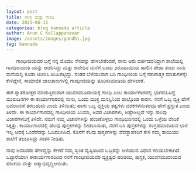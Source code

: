 ```yaml
---
layout: post
title: ನಾನು ಮತ್ತು ಗಾಂಧಿ
date: 2025-06-11
categories: blog kannada article
author: Arun C Kallappanavar
image: /assets/images/gandhi.jpg
tag: kannada
---
```

&nbsp;&nbsp;&nbsp;&nbsp;&nbsp;&nbsp;&nbsp;ಗಾಂಧೀಜಿಯವರ ಬಗ್ಗೆ ನನ್ನ ಮೊದಲ ನೆನಪನ್ನು ಹೇಳಬೇಕೆಂದರೆ, ನಾನು ಆರು ವರ್ಷದವನಿದ್ದಾಗ ಶಾಲೆಯಲ್ಲಿ ಗಾಂಧಿಜಯಂತಿ ಯನ್ನು ಆಚರಿಸಿದ್ದು ಮತ್ತು ಅದೇದಿನ ಮನೆಗೆ ಬಂದು ೨ರೂಪಾಯಿಯ ಹಾಲಿನ ಪೇಡಾ ತಂದು ನಾನು ಮನೆಯಲ್ಲಿ ಕೂಡಾ ಆಚರಿಸಿ ಖುಷಿಪಟ್ಟಿದ್ದು. ನಂತರ ಬೆಳೆಯುವಾಗ ಬರಿ ಗಾಂಧೀಜಿಯ ಬಗ್ಗೆ ನಕಾರಾತ್ಮಕ ಮಾತುಗಳನ್ನೇ ಕೇಳಿದ್ದೇನೆ, ಸಾಮಾಜಿಕ ಜಾಲತಾಣಗಳಲ್ಲಿ ಗಾಂಧೀಜಿಯನ್ನು ತೂರಿಸುವರೀತಿಯ ಹೇಳಲಾರೆ.

ಈಗ ಸ್ನಾತಕೋತ್ತರ  ಮಾಡುತ್ತಿರುವಾಗ ಯುವಸಮೂದಾಯಕ್ಕೆ ಗಾಂಧಿ ಎಂಬ ಕಾರ್ಯಾಗಾರದಲ್ಲಿ ಭಾಗವಹಿಸಿದ್ದೆ. ಮುರುದಿನಗಳ ಈ ಕಾರ್ಯಾಗಾರದಲ್ಲಿ ನಾನು, ಒಂದು ಮುಕ್ತ ಮನಸ್ಸಿನಿಂದ ಪಾಲ್ಗೊಂಡ ಕಾರಣ. ನನಗೆ ಒಬ್ಬ ವ್ಯಕ್ತಿ ಹೇಗೆ ಬದಲಾವಣೆ ತರಬಹುದು ಎಂದು ತಿಳಿಯಿತು; ಹಾಗು ಒಬ್ಬ ವ್ಯಕ್ತಿಯ ತತ್ವಗಳು ದಶಕಗಳನಂತರವೂ ಹೇಗೆ ಪ್ರಸ್ತುತ ಎಂದು ತಿಳಿದೇ. ಈ ಕಾರ್ಯಾಗಾರದಲ್ಲಿ ಗಾಂಧೀಜಿಯ ಸಿನಿಮಾ, ಅವರ ವಿಚಾರಗಳು, ಅಷ್ಟೇಅಲ್ಲದೆ ಇನ್ನು ಹಲವು ವಿಚಾರಗಳಬಗ್ಗೆ ತಿಳಿದೇ. ನಮಗೆ ನಮ್ಮ ವಿಚಾರಗಳನ್ನು ಹಂಚಿಕೊಳ್ಳಲು ಗಾಂಧಿಭವನದಲ್ಲಿ ಒಂದು ಒಳ್ಳೆಯ ವೇದಿಕೆ ಸಿಕ್ಕಿತ್ತು. ಕಾರ್ಯಾಗಾರದಲ್ಲಿ ಹಲವು ಪುಸ್ತಕಗಳನ್ನು ನೀಡಲಾಯಿತು, ನನಗೆ ಬರಿ ಪುಸ್ತಕಗಳನ್ನು ಸಂಗ್ರಹಮಾದಿಡುವ ಛಾಳಿ ಇಲ್ಲ ಅದಕ್ಕೆ ಒಂದೆರೆಡನ್ನು ಓದಿಮುಗಿಸಿದೆ. ಕೊನೆಗೆ ಕೆಲವು ಪುಸ್ತಕಗಳನ್ನು ವೆವಸ್ಥಾಪಕರಿಗೆ ಕೇಳಿ ನಮ್ಮ ತಾಯಿಯು ಶಾಲೆಗೆ ತಲುಪಿಸಿದ್ದು ಸಂತಸ ನೀಡಿತು.

ನಾವು ಅವರಿವರು ಹೇಳಿದ್ದನ್ನು ಕೇಳದೆ ನಮ್ಮ ಸ್ವಂತ ದೃಷ್ಠಿಯಿಂದ ಒಬ್ಬರನ್ನು ಅಳೆಯುವ ವಿಧಾನ ಕಲಿಯಬೇಕಾಗಿದೆ. ಒಟ್ಟಾರೆಯಾಗಿ ಈಕಾರ್ಯಗಾರದಿಂದ ನನಗೆ ಗಾಂಧೀಜಿಯವರ ವ್ಯಕ್ತಿತ್ವದ ಪರಿಚಯ, ಪುಸ್ತಕ, ಯುವಸಮುದಾಯದ ಪರಿಚಯ ಮತ್ತು ಆತ್ಮಾಭಿವೃದ್ಧಿಆಯಿತು.